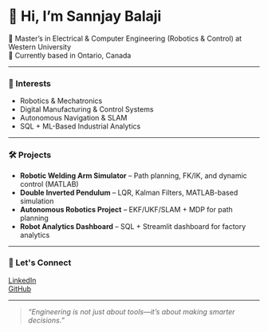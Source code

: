 # 👋 Hi, I’m Sannjay Balaji

🔧 Master’s in Electrical & Computer Engineering (Robotics & Control) at Western University  
📍 Currently based in Ontario, Canada

---

### 🚀 Interests
- Robotics & Mechatronics
- Digital Manufacturing & Control Systems
- Autonomous Navigation & SLAM
- SQL + ML-Based Industrial Analytics

---

### 🛠️ Projects
- **Robotic Welding Arm Simulator** – Path planning, FK/IK, and dynamic control (MATLAB)
- **Double Inverted Pendulum** – LQR, Kalman Filters, MATLAB-based simulation
- **Autonomous Robotics Project** – EKF/UKF/SLAM + MDP for path planning
- **Robot Analytics Dashboard** – SQL + Streamlit dashboard for factory analytics

---

### 🔗 Let's Connect
[LinkedIn](https://www.linkedin.com/in/sannjay-balaji-a3/)  
[GitHub](https://github.com/Fancymaniac)

---

> *“Engineering is not just about tools—it’s about making smarter decisions.”*
